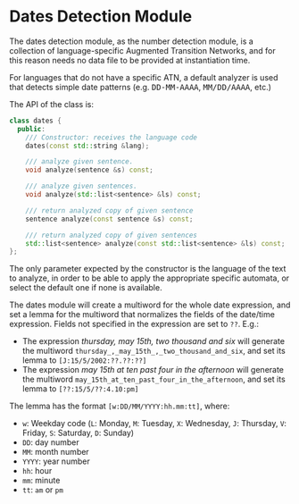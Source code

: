 # Dates Detection Module 

The dates detection module, as the number detection module, is a collection of language-specific Augmented Transition Networks, and for this reason needs no data file to be provided at instantiation time.

For languages that do not have a specific ATN, a default analyzer is used that detects simple date patterns (e.g. <tt>DD-MM-AAAA</tt>, <tt>MM/DD/AAAA</tt>, etc.)

The API of the class is:

```C++        
class dates {             
  public:   
    /// Constructor: receives the language code
    dates(const std::string &lang); 

    /// analyze given sentence.
    void analyze(sentence &s) const;

    /// analyze given sentences.
    void analyze(std::list<sentence> &ls) const;

    /// return analyzed copy of given sentence
    sentence analyze(const sentence &s) const;

    /// return analyzed copy of given sentences
    std::list<sentence> analyze(const std::list<sentence> &ls) const;
};
```

The only parameter expected by the constructor is the language of the text to analyze, in order to be able to apply the appropriate specific automata, or select the default one if none is available.

The dates module will create a multiword for the whole date expression, and set a lemma for the multiword that normalizes the fields of the date/time expression. Fields not specified in the expression are set to `??`.
E.g.:  
* The expression _thursday, may 15th, two thousand and six_ will generate the multiword `thursday_,_may_15th_,_two_thousand_and_six`, and set its lemma to `[J:15/5/2002:??.??:??]`
* The expression _may 15th at ten past four in the afternoon_ will generate the multiword `may_15th_at_ten_past_four_in_the_afternoon`, and set its lemma to `[??:15/5/??:4.10:pm]`


The lemma has the format `[w:DD/MM/YYYY:hh.mm:tt]`, where:
* `w`: Weekday code (`L`: Monday, `M`: Tuesday, `X`: Wednesday, `J`: Thursday, `V`: Friday, `S`: Saturday, `D`: Sunday)
* `DD`: day number
* `MM`: month number
* `YYYY`: year number
* `hh`: hour
* `mm`: minute
* `tt`: `am` or `pm` 